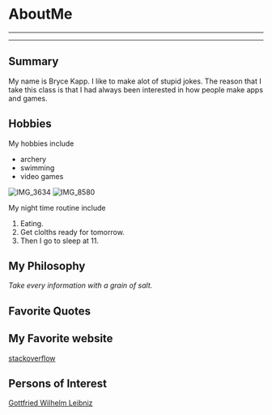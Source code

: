 # AboutMe
---
---
## Summary
My name is Bryce Kapp. I like to make alot of stupid jokes. The reason that I take this class is that I had always been interested in how people make apps and games.

[1]: https://en.wikipedia.org/wiki/Gottfried_Wilhelm_Leibniz

Hobbies
-
My hobbies include
- archery
- swimming
- video games

![IMG_3634](https://user-images.githubusercontent.com/71509807/129591363-0be27b47-dd34-4de8-88ca-afdec7038226.jpg)
![IMG_8580](https://user-images.githubusercontent.com/71509807/129591648-87ba0fa2-3940-4582-ba28-f11b89d2bf18.jpg)

My night time routine include
1. Eating.
2. Get clolths ready for tomorrow.
3. Then I go to sleep at 11.

## My Philosophy
*Take every information with a grain of salt.*

## Favorite Quotes

## My Favorite website
[stackoverflow](https://stackoverflow.com/)

## Persons of Interest
[Gottfried Wilhelm Leibniz][1]<br>
